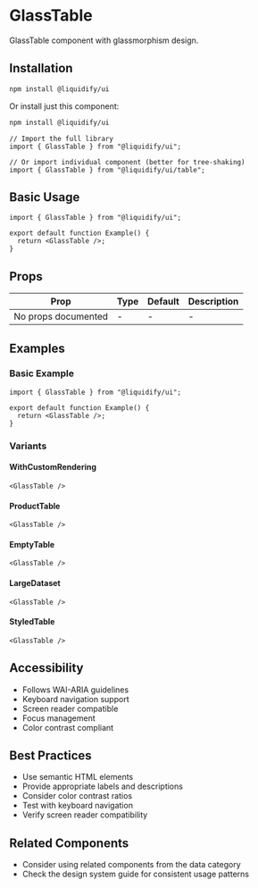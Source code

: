 # GlassTable

GlassTable component with glassmorphism design.

## Installation

```bash
npm install @liquidify/ui
```

Or install just this component:

```bash
npm install @liquidify/ui
```

```tsx
// Import the full library
import { GlassTable } from "@liquidify/ui";

// Or import individual component (better for tree-shaking)
import { GlassTable } from "@liquidify/ui/table";
```

## Basic Usage

```tsx
import { GlassTable } from "@liquidify/ui";

export default function Example() {
  return <GlassTable />;
}
```

## Props

| Prop                | Type | Default | Description |
| ------------------- | ---- | ------- | ----------- |
| No props documented | -    | -       | -           |

## Examples

### Basic Example

```tsx
import { GlassTable } from "@liquidify/ui";

export default function Example() {
  return <GlassTable />;
}
```

### Variants

#### WithCustomRendering

```tsx
<GlassTable />
```

#### ProductTable

```tsx
<GlassTable />
```

#### EmptyTable

```tsx
<GlassTable />
```

#### LargeDataset

```tsx
<GlassTable />
```

#### StyledTable

```tsx
<GlassTable />
```

## Accessibility

- Follows WAI-ARIA guidelines
- Keyboard navigation support
- Screen reader compatible
- Focus management
- Color contrast compliant

## Best Practices

- Use semantic HTML elements
- Provide appropriate labels and descriptions
- Consider color contrast ratios
- Test with keyboard navigation
- Verify screen reader compatibility

## Related Components

- Consider using related components from the data category
- Check the design system guide for consistent usage patterns
